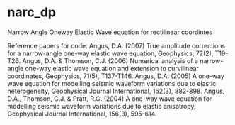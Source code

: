 # narc_dp
Narrow Angle Oneway Elastic Wave equation for rectilinear coordintes

Reference papers for code:
Angus, D.A. (2007) True amplitude corrections for a narrow-angle one-way elastic wave equation, Geophysics, 72(2), T19-T26.
Angus, D.A. & Thomson, C.J. (2006) Numerical analysis of a narrow-angle one-way elastic wave equation and extension to curvilinear coordinates, Geophysics, 71(5), T137-T146. 
Angus, D.A. (2005) A one-way wave equation for modelling seismic waveform variations due to elastic heterogeneity, Geophysical Journal International, 162(3), 882-898. 
Angus, D.A., Thomson, C.J. & Pratt, R.G. (2004) A one-way wave equation for modelling seismic waveform variations due to elastic anisotropy, Geophysical Journal International, 156(3), 595-614.
